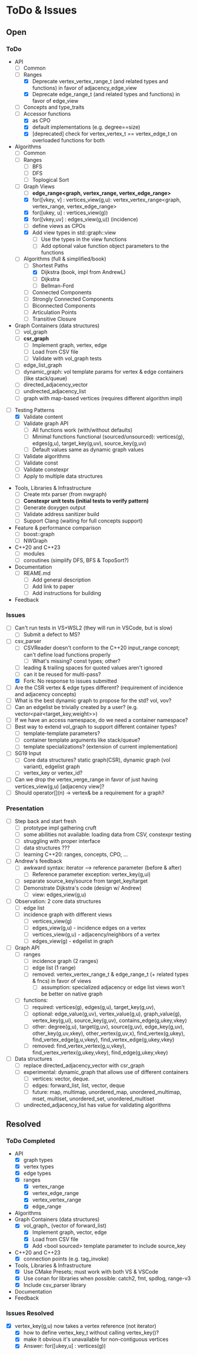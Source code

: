 # ToDo & Issues

## Open

### ToDo 
- API
  - [ ] Common
  - [ ] Ranges
    - [x] Deprecate vertex_vertex_range_t (and related types and functions) in favor of adjacency_edge_view
    - [x] Deprecate edge_range_t (and related types and functions) in favor of edge_view
  - [ ] Concepts and type_traits
  - [ ] Accessor functions
    - [x] as CPO
    - [x] default implementations (e.g. degree==size)
    - [x] [deprecated] check for vertex_vertex_t == vertex_edge_t on overloaded functions for both
- Algorithms
  - [ ] Common
  - [ ] Ranges
    - [ ] BFS
    - [ ] DFS
    - [ ] Toplogical Sort
  - [ ] Graph Views
    - [ ] **edge_range<graph, vertex_range, vertex_edge_range>**
    - [x] for([vkey, v] : vertices_view(g,u): vertex_vertex_range<graph, vertex_range, vertex_edge_range>
    - [x] for([ukey, u] : vertices_view(g))
    - [x] for([vkey,uv] : edges_view(g,u)) (incidence)
    - [ ] define views as CPOs
    - [x] Add view types in std::graph::view
      - [ ] Use the types in the view functions
      - [ ] Add optional value function object parameters to the functions
  - [ ] Algorithms (full & simplified/book)
    - [ ] Shortest Paths
      - [x] Dijkstra (book, impl from AndrewL)
      - [ ] Dijkstra
      - [ ] Bellman-Ford
    - [ ] Connected Components
    - [ ] Strongly Connected Components
    - [ ] Biconnected Components
    - [ ] Articulation Points
    - [ ] Transitive Closure
- Graph Containers (data structures)
    - [ ] vol_graph
    - [ ] **csr_graph**
      - [ ] Implement graph, vertex, edge
      - [ ] Load from CSV file
      - [ ] Validate with vol_graph tests
    - [ ] edge_list_graph
    - [ ] dynamic_graph: vol template params for vertex & edge containers (like stack/queue)
    - [ ] directed_adjacency_vector
    - [ ] undirected_adjacency_list
    - [ ] graph with map-based vertices (requires different algorithm impl)
- [ ] Testing Patterns
  - [x] Validate content
  - [ ] Validate graph API
    - [ ] All functions work (with/without defaults)
    - [ ] Minimal functions functional (sourced/unsourced): vertices(g), edges(g,u), target_key(g,uv), source_key(g,uv)
    - [ ] Default values same as dynamic graph values
  - [ ] Validate algorithms
  - [ ] Validate const
  - [ ] Validate constexpr
  - [ ] Apply to multiple data structures
- Tools, Libraries & Infrastructure
  - [ ] Create mtx parser (from nwgraph)
  - [ ] **Constexpr unit tests (initial tests to verify pattern)**
  - [ ] Generate doxygen output
  - [ ] Validate address sanitizer build
  - [ ] Support Clang (waiting for full concepts support)
- Feature & performance comparison
  - [ ] boost::graph
  - [ ] NWGraph
- C\+\+20 and C\+\+23
  - [ ] modules
  - [ ] coroutines (simplify DFS, BFS & TopoSort?)
- Documentation
  - [ ] REAME.md
    - [ ] Add general description
    - [ ] Add link to paper
    - [ ] Add instructions for building
- Feedback

### Issues
- [ ] Can't run tests in VS+WSL2 (they will run in VSCode, but is slow)
  - [ ] Submit a defect to MS?
- [ ] csv_parser
  - [ ] CSVReader doesn't conform to the C++20 input_range concept; can't define load functions properly
    - [ ] What's missing? const types; other?
  - [ ] leading & trailing spaces for quoted values aren't ignored
  - [ ] can it be reused for multi-pass?
  - [x] Fork: No response to issues submitted
- [ ] Are the CSR vertex & edge types different? (requirement of incidence and adjacency concepts)
- [ ] What is the best dynamic graph to propose for the std? vol, vov?
- [ ] Can an edgelist be trivially created by a user? (e.g. vector<pair<target_key,weight>>)
- [ ] If we have an access namespace, do we need a container namespace?
- [ ] Best way to extend vol_graph to support different container types?
  - [ ] template-template parameters?
  - [ ] container template arguments like stack/queue?
  - [ ] template specializations? (extension of current implementation)
- [ ] SG19 Input
  - [ ] Core data structures? static graph(CSR), dynamic graph (vol variant), edgelist graph
  - [ ] vertex_key or vertex_id?
- [ ] Can we drop the vertex_verge_range in favor of just having vertices_view(g,u) [adjacency view]?
- [ ] Should operator\[\](n) -> vertex& be a requirement for a graph?

### Presentation
- [ ] Step back and start fresh
  - [ ] prototype impl gathering cruft
  - [ ] some abilities not available: loading data from CSV, constexpr testing
  - [ ] struggling with proper interface
  - [ ] data structures ???
  - [ ] learning C++20: ranges, concepts, CPO, ...
- [ ] Andrew's feedback
  - [ ] awkward syntax: iterator --> reference parameter (before & after)
    - [ ] Reference parameter exception: vertex_key(g,ui)
  - [ ] separate source_key/source from target_key/target
  - [ ] Demonstrate Dijkstra's code (design w/ Andrew)
    - [ ] view: edges_view(g,u)
- [ ] Observation: 2 core data structures
  - [ ] edge list
  - [ ] incidence graph with different views
      - [ ] vertices_view(g)
      - [ ] edges_view(g,u) - incidence edges on a vertex
      - [ ] vertices_view(g,u) - adjacency/neighbors of a vertex
      - [ ] edges_view(g) - edgelist in graph
- [ ] Graph API
  - [ ] ranges
    - [ ] incidence graph (2 ranges)
    - [ ] edge list (1 range)
    - [ ] removed: vertex_vertex_range_t<G> & edge_range_t<G> (+ related types & fncs) in favor of views
      - [ ] assumption: specialized adjacency or edge list views won't be better on native graph
  - [ ] functions:
    - [ ] required: vertices(g), edges(g,u), target_key(g,uv), 
    - [ ] optional: edge_value(g,uv), vertex_value(g,u), graph_value(g), vertex_key(g,ui), source_key(g,uv), contains_edge(g,ukey,vkey)
    - [ ] other: degree(g,u), target(g,uv), source(g,uv), edge_key(g,uv), other_key(g,uv,xkey), other_vertex(g,uv,x), 
                 find_vertex(g,ukey), find_vertex_edge(g,u,vkey), find_vertex_edge(g,ukey,vkey)
    - [ ] removed: find_vertex_vertex(g,u,vkey), find_vertex_vertex(g,ukey,vkey), find_edge(g,ukey,vkey)
- [ ] Data structures
  - [ ] replace directed_adjacency_vector with csr_graph
  - [ ] experimental: dynamic_graph that allows use of different containers
    - [ ] vertices: vector, deque. 
    - [ ] edges: forward_list, list, vector, deque
    - [ ] future: map, multimap, unordered_map, unordered_multimap, mset, multiset, unordered_set, unordered_multiset
  - [ ] undirected_adjacency_list has value for validating algorithms

## Resolved
### ToDo Completed
- API
  - [x] graph types
  - [x] vertex types
  - [x] edge types
  - [x] ranges
    - [x] vertex_range
    - [x] vertex_edge_range
    - [x] vertex_vertex_range
    - [x] edge_range
- Algorithms
- Graph Containers (data structures)
    - [x] vol_graph_ (vector of forward_list)
      - [x] Implement graph, vector, edge
      - [x] Load from CSV file
      - [x] Add \<bool sourced\> template parameter to include source_key
- C\+\+20 and C\+\+23
  - [x] connection points (e.g. tag_invoke)
- Tools, Libraries & Infrastructure
  - [x] Use CMake Presets; must work with both VS & VSCode
  - [x] Use conan for libraries when possible: catch2, fmt, spdlog, range-v3
  - [x] Include csv_parser library
- Documentation
- Feedback

### Issues Resolved
- [x] vertex_key(g,u) now takes a vertex reference (not iterator)
  - [x] how to define vertex_key_t without calling vertex_key()? 
  - [x] make it obvious it's unavailable for non-contiguous vertices
  - [x] Answer: for([ukey,u] : vertices(g))
